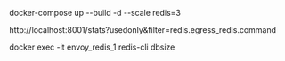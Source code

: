 docker-compose up --build -d --scale redis=3

http://localhost:8001/stats?usedonly&filter=redis.egress_redis.command

docker exec -it envoy_redis_1 redis-cli dbsize